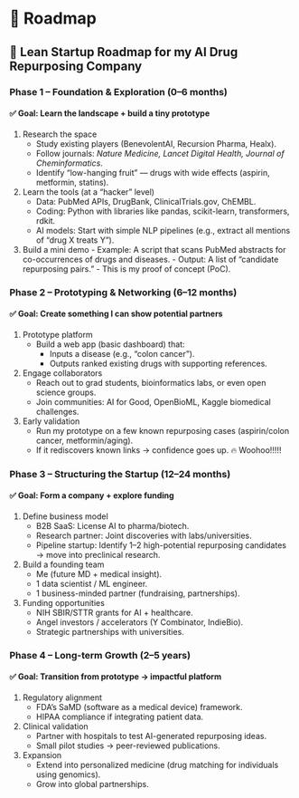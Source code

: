# 🧠 Roadmap

## 🚀 Lean Startup Roadmap for my AI Drug Repurposing Company

### Phase 1 – Foundation & Exploration (0–6 months)

#### ✅ Goal: Learn the landscape + build a tiny prototype

1. Research the space
   - Study existing players (BenevolentAI, Recursion Pharma, Healx).
   - Follow journals: _Nature Medicine, Lancet Digital Health, Journal of Cheminformatics_.
   - Identify “low-hanging fruit” — drugs with wide effects (aspirin, metformin, statins).
2. Learn the tools (at a “hacker” level)
   - Data: PubMed APIs, DrugBank, ClinicalTrials.gov, ChEMBL.
   - Coding: Python with libraries like pandas, scikit-learn, transformers, rdkit.
   - AI models: Start with simple NLP pipelines (e.g., extract all mentions of “drug X treats Y”).
3. Build a mini demo - Example: A script that scans PubMed abstracts for co-occurrences of drugs and diseases. - Output: A list of “candidate repurposing pairs.” - This is my proof of concept (PoC).

### Phase 2 – Prototyping & Networking (6–12 months)

#### ✅ Goal: Create something I can show potential partners

1. Prototype platform
   - Build a web app (basic dashboard) that:
     - Inputs a disease (e.g., “colon cancer”).
     - Outputs ranked existing drugs with supporting references.
2. Engage collaborators
   - Reach out to grad students, bioinformatics labs, or even open science groups.
   - Join communities: AI for Good, OpenBioML, Kaggle biomedical challenges.
3. Early validation
   - Run my prototype on a few known repurposing cases (aspirin/colon cancer, metformin/aging).
   - If it rediscovers known links → confidence goes up. 🔥 Woohoo!!!!!

### Phase 3 – Structuring the Startup (12–24 months)

#### ✅ Goal: Form a company + explore funding

1. Define business model
   - B2B SaaS: License AI to pharma/biotech.
   - Research partner: Joint discoveries with labs/universities.
   - Pipeline startup: Identify 1–2 high-potential repurposing candidates → move into preclinical research.
2. Build a founding team
   - Me (future MD + medical insight).
   - 1 data scientist / ML engineer.
   - 1 business-minded partner (fundraising, partnerships).
3. Funding opportunities
   - NIH SBIR/STTR grants for AI + healthcare.
   - Angel investors / accelerators (Y Combinator, IndieBio).
   - Strategic partnerships with universities.

### Phase 4 – Long-term Growth (2–5 years)

#### ✅ Goal: Transition from prototype → impactful platform

1. Regulatory alignment
   - FDA’s SaMD (software as a medical device) framework.
   - HIPAA compliance if integrating patient data.
2. Clinical validation
   - Partner with hospitals to test AI-generated repurposing ideas.
   - Small pilot studies → peer-reviewed publications.
3. Expansion
   - Extend into personalized medicine (drug matching for individuals using genomics).
   - Grow into global partnerships.
